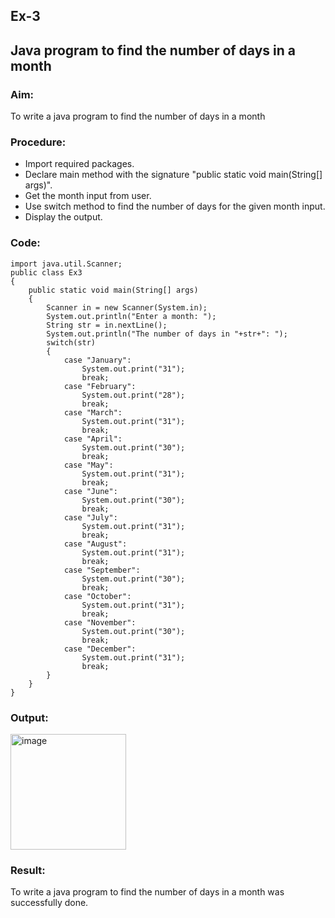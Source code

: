 ## Ex-3
## Java program to find the number of days in a month
### Aim:
To write a java program to find the number of days in a month

### Procedure:
* Import required packages.
* Declare main method with the signature "public static void main(String[] args)".
* Get the month input from user.
* Use switch method to find the number of days for the given month input.
* Display the output.

### Code:
```
import java.util.Scanner;
public class Ex3
{
    public static void main(String[] args)
    {
        Scanner in = new Scanner(System.in);
        System.out.println("Enter a month: ");
        String str = in.nextLine();
        System.out.println("The number of days in "+str+": ");
        switch(str)
        {
            case "January":
                System.out.print("31");
                break;
            case "February":
                System.out.print("28");
                break;
            case "March":
                System.out.print("31");
                break;
            case "April":
                System.out.print("30");
                break;
            case "May":
                System.out.print("31");
                break;
            case "June":
                System.out.print("30");
                break;
            case "July":
                System.out.print("31");
                break;
            case "August":
                System.out.print("31");
                break;
            case "September":
                System.out.print("30");
                break;
            case "October":
                System.out.print("31");
                break;
            case "November":
                System.out.print("30");
                break;
            case "December":
                System.out.print("31");
                break;
        }
    }
}
```
### Output:
<img width="185" alt="image" src="https://github.com/KeerthikaNagarajan/Java-Ex-3/assets/93427089/08980265-5b72-4334-b264-5cbd7f193ca1">

### Result:
To write a java program to find the number of days in a month was successfully done.

